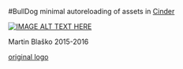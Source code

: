 #BullDog
minimal autoreloading of assets in [Cinder](https://libcinder.org/)

[![IMAGE ALT TEXT HERE](http://img.youtube.com/vi/mXr7VC8HIcA/0.jpg)](http://www.youtube.com/watch?v=mXr7VC8HIcA)

Martin Blaško 
2015-2016


[original logo](https://pixabay.com/en/dog-head-angry-bulldog-fangs-46365/)

